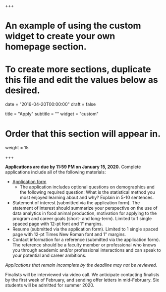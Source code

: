 +++
# An example of using the custom widget to create your own homepage section.
# To create more sections, duplicate this file and edit the values below as desired.

date = "2016-04-20T00:00:00"
draft = false

title = "Apply"
subtitle = ""
widget = "custom"

# Order that this section will appear in.
weight = 15

+++

**Applications are due by 11:59 PM on January 15, 2020.** Complete applications include all of the following materials:  

* [Application form](https://forms.gle/1yNa5gupm8NkCsfy9)
  * The application includes optional questions on demographics and the following required question: What is the statistical method you most enjoyed learning about and why? Explain in 5-10 sentences.
* Statement of interest (submitted via the application form). The statement of interest should summarize your perspective on the use of data analytics in food animal production, motivation for applying to the program and career goals (short- and long-term). Limited to 1 single spaced page with 12-pt font and 1" margins.  
* Resume (submitted via the application form). Limited to 1 single spaced page with 12-pt Times New Roman font and 1" margins.
* Contact information for a reference (submitted via the application form). The reference should be a faculty member or professional who knows you through academic and/or professional interactions and can speak to your potential and career ambitions. 

*Applications that remain incomplete by the deadline may not be reviewed.*  

Finalists will be interviewed via video call. We anticipate contacting finalists by the first week of February, and sending offer letters in mid-February. Six students will be admitted for summer 2020.